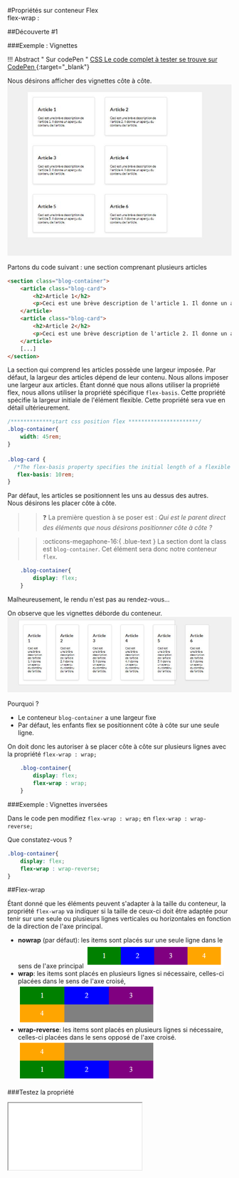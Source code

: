 #Propriétés sur conteneur Flex<br>flex-wrap : 


##Découverte #1

###Exemple : Vignettes


!!! Abstract " Sur codePen "
    [<span class="editCpLong">CSS</span>  Le code complet à tester se trouve sur CodePen ](https://codepen.io/Flolec/pen/zYQQWxE){:target="_blank"}  




Nous désirons afficher des vignettes côte à côte.
![Flex vignette](../img/08_cssFlex/flex-wrap-vignette.JPG)

Partons du code suivant : une section comprenant plusieurs articles

``` html title="Extrait HTML Vignette - Le code complet est dispo sur CodePen"
<section class="blog-container">
    <article class="blog-card">
        <h2>Article 1</h2>
        <p>Ceci est une brève description de l'article 1. Il donne un aperçu du contenu de l'article.</p>
    </article>
    <article class="blog-card">
        <h2>Article 2</h2>
        <p>Ceci est une brève description de l'article 2. Il donne un aperçu du contenu de l'article.</p>
    </article>
    [...]
</section>  
```
La section qui comprend les articles possède une largeur imposée. 
Par défaut, la largeur des articles dépend de leur contenu. Nous allons imposer une largeur aux articles. 
Étant donné que nous allons utiliser la propriété flex, nous allons utiliser la propriété spécifique `flex-basis`. Cette propriété spécifie la largeur initiale de l'élément flexible. Cette propriété sera vue en détail ultérieurement.

``` CSS title="Extrait CSS Vignette - Le code complet est dispo sur CodePen"
/*************start css position flex **********************/
.blog-container{
    width: 45rem;       
}

.blog-card {
  /*The flex-basis property specifies the initial length of a flexible item.*/
   flex-basis: 10rem;
}

```

Par défaut, les articles se positionnent les uns au dessus des autres.  
Nous désirons les placer côte à côte.

>> :question: La première question à se poser est : *Qui est le parent direct des éléments que nous désirons positionner côte à côte ?*

>> :octicons-megaphone-16:{ .blue-text } La section dont la class est `blog-container`.
Cet élément sera donc notre conteneur `flex`.


``` css title="CSS "
    .blog-container{
        display: flex;  
    }
```
Malheureusement, le rendu n'est pas au rendez-vous...

On observe que les vignettes déborde du conteneur.
![Formulaire htlm](../img/08_cssFlex/flex-wrap-vignette-out.jpg)

Pourquoi ?

* Le conteneur `blog-container` a une largeur fixe
* Par défaut, les enfants flex se positionnent côte à côte sur une seule ligne.

On doit donc les autoriser à se placer côte à  côte sur plusieurs lignes avec la propriété `flex-wrap : wrap;`
``` css title="CSS "
    .blog-container{
        display: flex;  
        flex-wrap : wrap; 
    }

```
 
###Exemple : Vignettes inversées

 

Dans le code pen  modifiez   `flex-wrap : wrap;` en `flex-wrap : wrap-reverse;`

Que constatez-vous ?
 
``` css title="CSS "
.blog-container{
    display: flex;
    flex-wrap : wrap-reverse;    
}


```

##Flex-wrap

Étant donné que les éléments peuvent s'adapter à la taille du conteneur, la propriété `flex-wrap` va indiquer si la taille de ceux-ci doit être adaptée pour tenir sur une seule ou plusieurs lignes verticales ou horizontales en fonction de la direction de l'axe principal.

* **nowrap** (par défaut): les items sont placés sur une seule ligne dans le sens de l'axe principal
![nowrap](../img/08_cssFlex//flex-wrap-nowrap.png)
* **wrap**: les items sont placés en plusieurs lignes si nécessaire, celles-ci placées dans le sens de l'axe croisé,
![wrap](../img/08_cssFlex/flex-wrap-wrap.png)
* **wrap-reverse**: les items sont placés en plusieurs lignes si nécessaire, celles-ci placées dans le sens opposé de l'axe croisé.
![wrap-reverse](../img/08_cssFlex/flex-wrap-wrap-reverse.png)


###Testez la propriété

<div class="containerFrame">
   <iframe  class="responsive-iframe" src="../../img/08_cssFlex/flexWrap.html" title="Testez la propriété" ></iframe>
</div>
 
